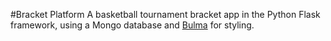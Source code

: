 #Bracket Platform
A basketball tournament bracket app in the Python Flask framework, using a Mongo database and [Bulma](https://bulma.io/) for styling.